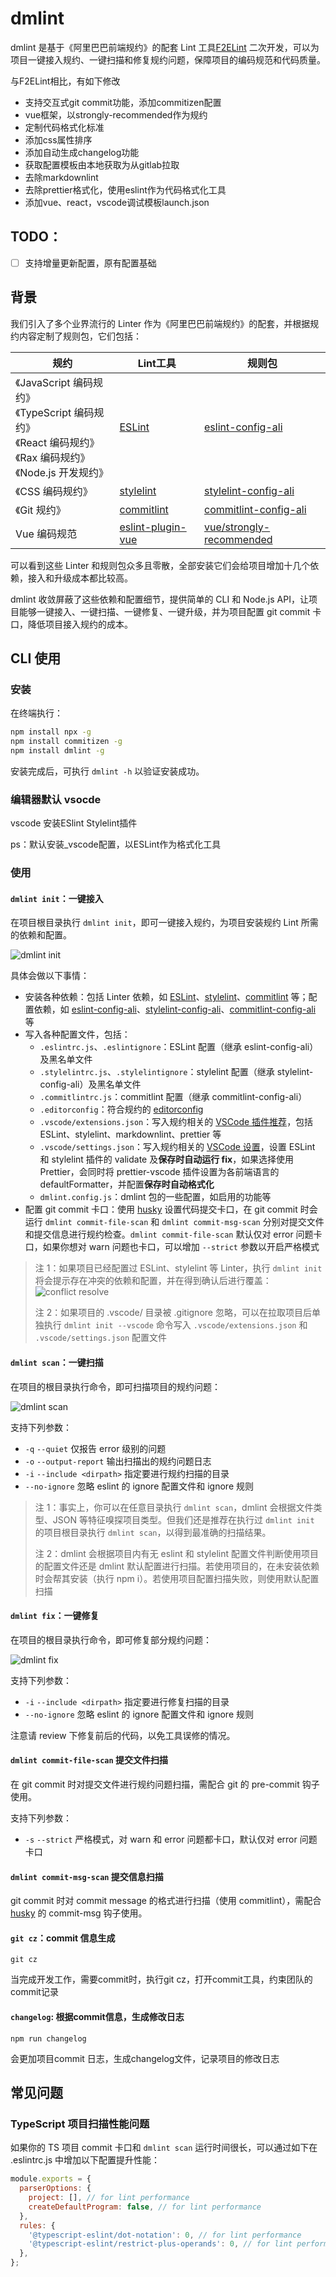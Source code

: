 # dmlint


dmlint 是基于《阿里巴巴前端规约》的配套 Lint 工具[F2ELint](https://www.npmjs.com/package/f2elint) 二次开发，可以为项目一键接入规约、一键扫描和修复规约问题，保障项目的编码规范和代码质量。


与F2ELint相比，有如下修改

* 支持交互式git commit功能，添加commitizen配置
* vue框架，以strongly-recommended作为规约
* 定制代码格式化标准
* 添加css属性排序
* 添加自动生成changelog功能
* 获取配置模板由本地获取为从gitlab拉取
* 去除markdownlint
* 去除prettier格式化，使用eslint作为代码格式化工具
* 添加vue、react，vscode调试模板launch.json

## TODO：

- [ ] 支持增量更新配置，原有配置基础

## 背景

我们引入了多个业界流行的 Linter 作为《阿里巴巴前端规约》的配套，并根据规约内容定制了规则包，它们包括：

| 规约                                                                                                                  | Lint工具                                       | 规则包                                                                       |
|---------------------------------------------------------------------------------------------------------------------|------------------------------------------------|------------------------------------------------------------------------------|
| 《JavaScript 编码规约》 <br/>《TypeScript 编码规约》 <br/> 《React 编码规约》 <br/> 《Rax 编码规约》 <br/> 《Node.js 开发规约》 | [ESLint](https://eslint.org/)                  | [eslint-config-ali](https://www.npmjs.com/package/eslint-config-ali)         |
| 《CSS 编码规约》                                                                                                        | [stylelint](https://stylelint.io/)             | [stylelint-config-ali](https://www.npmjs.com/package/stylelint-config-ali)   |
| 《Git 规约》                                                                                                            | [commitlint](https://commitlint.js.org/#/)     | [commitlint-config-ali](https://www.npmjs.com/package/commitlint-config-ali) |
| Vue 编码规范                                                                                                          | [eslint-plugin-vue](https://eslint.vuejs.org/) | [vue/strongly-recommended](https://eslint.vuejs.org/user-guide/#usage)       |



可以看到这些 Linter 和规则包众多且零散，全部安装它们会给项目增加十几个依赖，接入和升级成本都比较高。

dmlint 收敛屏蔽了这些依赖和配置细节，提供简单的 CLI 和 Node.js API，让项目能够一键接入、一键扫描、一键修复、一键升级，并为项目配置 git commit 卡口，降低项目接入规约的成本。

## CLI 使用

### 安装

在终端执行：

```bash
npm install npx -g
npm install commitizen -g
npm install dmlint -g
```

安装完成后，可执行 `dmlint -h` 以验证安装成功。


### 编辑器默认 vsocde
vscode 安装ESlint  Stylelint插件

ps：默认安装_vscode配置，以ESLint作为格式化工具

### 使用


#### `dmlint init`：一键接入

在项目根目录执行 `dmlint init`，即可一键接入规约，为项目安装规约 Lint 所需的依赖和配置。

![dmlint init](/public/5761668072818_.pic.jpg)

具体会做以下事情：

- 安装各种依赖：包括 Linter 依赖，如 [ESLint](https://eslint.org/)、[stylelint](https://stylelint.io/)、[commitlint](https://commitlint.js.org/#/) 等；配置依赖，如 [eslint-config-ali](https://www.npmjs.com/package/eslint-config-ali)、[stylelint-config-ali](https://www.npmjs.com/package/stylelint-config-ali)、[commitlint-config-ali](https://www.npmjs.com/package/commitlint-config-ali) 等
- 写入各种配置文件，包括：
  - `.eslintrc.js`、`.eslintignore`：ESLint 配置（继承 eslint-config-ali）及黑名单文件
  - `.stylelintrc.js`、`.stylelintignore`：stylelint 配置（继承 stylelint-config-ali）及黑名单文件
  - `.commitlintrc.js`：commitlint 配置（继承 commitlint-config-ali）
  - `.editorconfig`：符合规约的 [editorconfig](https://editorconfig.org/)
  - `.vscode/extensions.json`：写入规约相关的 [VSCode 插件推荐](https://code.visualstudio.com/docs/editor/extension-gallery#_workspace-recommended-extensions)，包括 ESLint、stylelint、markdownlint、prettier 等
  - `.vscode/settings.json`：写入规约相关的 [VSCode 设置](https://code.visualstudio.com/docs/getstarted/settings#_settings-file-locations)，设置 ESLint 和 stylelint 插件的 validate 及**保存时自动运行 fix**，如果选择使用 Prettier，会同时将 prettier-vscode 插件设置为各前端语言的 defaultFormatter，并配置**保存时自动格式化**
  - `dmlint.config.js`：dmlint 包的一些配置，如启用的功能等
- 配置 git commit 卡口：使用 [husky](https://www.npmjs.com/package/husky) 设置代码提交卡口，在 git commit 时会运行 `dmlint commit-file-scan` 和 `dmlint commit-msg-scan` 分别对提交文件和提交信息进行规约检查。`dmlint commit-file-scan` 默认仅对 error 问题卡口，如果你想对 warn 问题也卡口，可以增加 `--strict` 参数以开启严格模式

> 注 1：如果项目已经配置过 ESLint、stylelint 等 Linter，执行 `dmlint init` 将会提示存在冲突的依赖和配置，并在得到确认后进行覆盖：
> ![conflict resolve](/public/5751668072818_.pic.jpg)
>
> 注 2：如果项目的 .vscode/ 目录被 .gitignore 忽略，可以在拉取项目后单独执行 `dmlint init --vscode` 命令写入 `.vscode/extensions.json` 和 `.vscode/settings.json` 配置文件

#### `dmlint scan`：一键扫描

在项目的根目录执行命令，即可扫描项目的规约问题：

![dmlint scan](/public/5771668072956_.pic.jpg)

支持下列参数：

- `-q` `--quiet` 仅报告 error 级别的问题
- `-o` `--output-report` 输出扫描出的规约问题日志
- `-i` `--include <dirpath>` 指定要进行规约扫描的目录
- `--no-ignore` 忽略 eslint 的 ignore 配置文件和 ignore 规则

> 注 1：事实上，你可以在任意目录执行 `dmlint scan`，dmlint 会根据文件类型、JSON 等特征嗅探项目类型。但我们还是推荐在执行过 `dmlint init` 的项目根目录执行 `dmlint scan`，以得到最准确的扫描结果。
>
> 注 2：dmlint 会根据项目内有无 eslint 和 stylelint 配置文件判断使用项目的配置文件还是 dmlint 默认配置进行扫描。若使用项目的，在未安装依赖时会帮其安装（执行 npm i）。若使用项目配置扫描失败，则使用默认配置扫描

#### `dmlint fix`：一键修复

在项目的根目录执行命令，即可修复部分规约问题：

![dmlint fix](/public/5781668072995_.pic.jpg)

支持下列参数：

- `-i` `--include <dirpath>` 指定要进行修复扫描的目录
- `--no-ignore` 忽略 eslint 的 ignore 配置文件和 ignore 规则

注意请 review 下修复前后的代码，以免工具误修的情况。

#### `dmlint commit-file-scan` 提交文件扫描

在 git commit 时对提交文件进行规约问题扫描，需配合 git 的 pre-commit 钩子使用。

支持下列参数：

- `-s` `--strict` 严格模式，对 warn 和 error 问题都卡口，默认仅对 error 问题卡口

#### `dmlint commit-msg-scan` 提交信息扫描

git commit 时对 commit message 的格式进行扫描（使用 commitlint），需配合 [husky](https://www.npmjs.com/package/husky) 的 commit-msg 钩子使用。


#### `git cz`：commit 信息生成
```
git cz
```

当完成开发工作，需要commit时，执行git cz，打开commit工具，约束团队的commit记录


#### `changelog`: 根据commit信息，生成修改日志
```
npm run changelog
```

会更加项目commit 日志，生成changelog文件，记录项目的修改日志


## 常见问题

### TypeScript 项目扫描性能问题

如果你的 TS 项目 commit 卡口和 `dmlint scan` 运行时间很长，可以通过如下在 .eslintrc.js 中增加以下配置提升性能：

```js
module.exports = {
  parserOptions: {
    project: [], // for lint performance
    createDefaultProgram: false, // for lint performance
  },
  rules: {
    '@typescript-eslint/dot-notation': 0, // for lint performance
    '@typescript-eslint/restrict-plus-operands': 0, // for lint performance
  },
};
```

